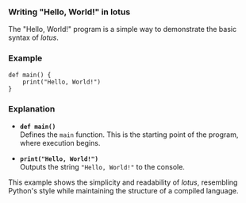 ### Writing "Hello, World!" in lotus  

The "Hello, World!" program is a simple way to demonstrate the basic syntax of *lotus*.  

### Example  
```lotus
def main() {
    print("Hello, World!")
}
```

### Explanation
- **`def main()`**  
   Defines the `main` function. This is the starting point of the program, where execution begins.  

- **`print("Hello, World!")`**  
   Outputs the string `"Hello, World!"` to the console.  

This example shows the simplicity and readability of *lotus*, resembling Python's style while maintaining the structure of a compiled language.